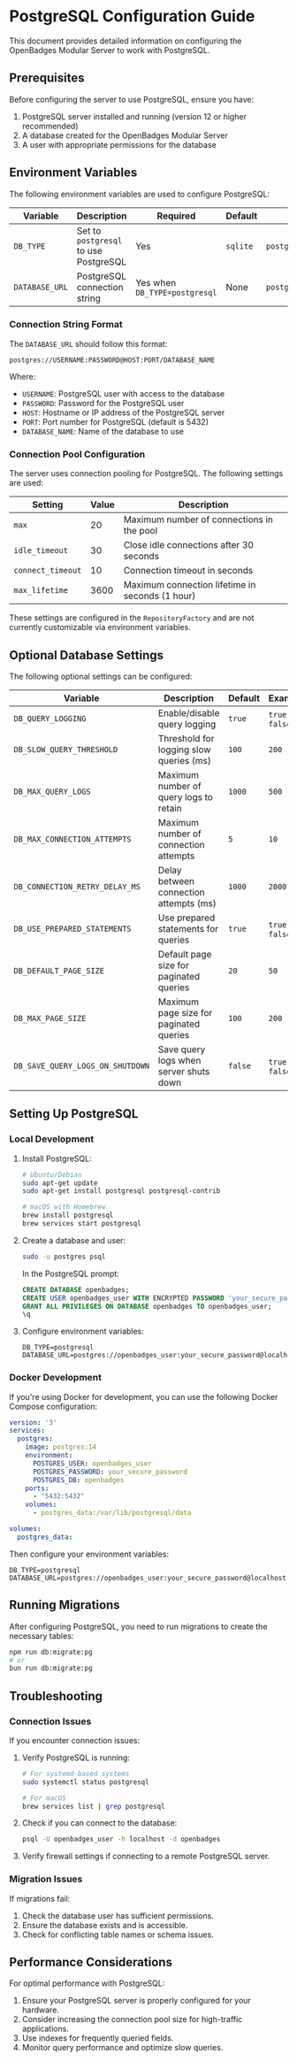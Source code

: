# PostgreSQL Configuration Guide

This document provides detailed information on configuring the OpenBadges Modular Server to work with PostgreSQL.

## Prerequisites

Before configuring the server to use PostgreSQL, ensure you have:

1. PostgreSQL server installed and running (version 12 or higher recommended)
2. A database created for the OpenBadges Modular Server
3. A user with appropriate permissions for the database

## Environment Variables

The following environment variables are used to configure PostgreSQL:

| Variable | Description | Required | Default | Example |
|----------|-------------|----------|---------|---------|
| `DB_TYPE` | Set to `postgresql` to use PostgreSQL | Yes | `sqlite` | `postgresql` |
| `DATABASE_URL` | PostgreSQL connection string | Yes when `DB_TYPE=postgresql` | None | `postgres://user:password@localhost:5432/openbadges` |

### Connection String Format

The `DATABASE_URL` should follow this format:
```
postgres://USERNAME:PASSWORD@HOST:PORT/DATABASE_NAME
```

Where:
- `USERNAME`: PostgreSQL user with access to the database
- `PASSWORD`: Password for the PostgreSQL user
- `HOST`: Hostname or IP address of the PostgreSQL server
- `PORT`: Port number for PostgreSQL (default is 5432)
- `DATABASE_NAME`: Name of the database to use

### Connection Pool Configuration

The server uses connection pooling for PostgreSQL. The following settings are used:

| Setting | Value | Description |
|---------|-------|-------------|
| `max` | 20 | Maximum number of connections in the pool |
| `idle_timeout` | 30 | Close idle connections after 30 seconds |
| `connect_timeout` | 10 | Connection timeout in seconds |
| `max_lifetime` | 3600 | Maximum connection lifetime in seconds (1 hour) |

These settings are configured in the `RepositoryFactory` and are not currently customizable via environment variables.

## Optional Database Settings

The following optional settings can be configured:

| Variable | Description | Default | Example |
|----------|-------------|---------|---------|
| `DB_QUERY_LOGGING` | Enable/disable query logging | `true` | `true` or `false` |
| `DB_SLOW_QUERY_THRESHOLD` | Threshold for logging slow queries (ms) | `100` | `200` |
| `DB_MAX_QUERY_LOGS` | Maximum number of query logs to retain | `1000` | `500` |
| `DB_MAX_CONNECTION_ATTEMPTS` | Maximum number of connection attempts | `5` | `10` |
| `DB_CONNECTION_RETRY_DELAY_MS` | Delay between connection attempts (ms) | `1000` | `2000` |
| `DB_USE_PREPARED_STATEMENTS` | Use prepared statements for queries | `true` | `true` or `false` |
| `DB_DEFAULT_PAGE_SIZE` | Default page size for paginated queries | `20` | `50` |
| `DB_MAX_PAGE_SIZE` | Maximum page size for paginated queries | `100` | `200` |
| `DB_SAVE_QUERY_LOGS_ON_SHUTDOWN` | Save query logs when server shuts down | `false` | `true` or `false` |

## Setting Up PostgreSQL

### Local Development

1. Install PostgreSQL:
   ```bash
   # Ubuntu/Debian
   sudo apt-get update
   sudo apt-get install postgresql postgresql-contrib

   # macOS with Homebrew
   brew install postgresql
   brew services start postgresql
   ```

2. Create a database and user:
   ```bash
   sudo -u postgres psql
   ```

   In the PostgreSQL prompt:
   ```sql
   CREATE DATABASE openbadges;
   CREATE USER openbadges_user WITH ENCRYPTED PASSWORD 'your_secure_password';
   GRANT ALL PRIVILEGES ON DATABASE openbadges TO openbadges_user;
   \q
   ```

3. Configure environment variables:
   ```
   DB_TYPE=postgresql
   DATABASE_URL=postgres://openbadges_user:your_secure_password@localhost:5432/openbadges
   ```

### Docker Development

If you're using Docker for development, you can use the following Docker Compose configuration:

```yaml
version: '3'
services:
  postgres:
    image: postgres:14
    environment:
      POSTGRES_USER: openbadges_user
      POSTGRES_PASSWORD: your_secure_password
      POSTGRES_DB: openbadges
    ports:
      - "5432:5432"
    volumes:
      - postgres_data:/var/lib/postgresql/data

volumes:
  postgres_data:
```

Then configure your environment variables:
```
DB_TYPE=postgresql
DATABASE_URL=postgres://openbadges_user:your_secure_password@localhost:5432/openbadges
```

## Running Migrations

After configuring PostgreSQL, you need to run migrations to create the necessary tables:

```bash
npm run db:migrate:pg
# or
bun run db:migrate:pg
```

## Troubleshooting

### Connection Issues

If you encounter connection issues:

1. Verify PostgreSQL is running:
   ```bash
   # For systemd-based systems
   sudo systemctl status postgresql
   
   # For macOS
   brew services list | grep postgresql
   ```

2. Check if you can connect to the database:
   ```bash
   psql -U openbadges_user -h localhost -d openbadges
   ```

3. Verify firewall settings if connecting to a remote PostgreSQL server.

### Migration Issues

If migrations fail:

1. Check the database user has sufficient permissions.
2. Ensure the database exists and is accessible.
3. Check for conflicting table names or schema issues.

## Performance Considerations

For optimal performance with PostgreSQL:

1. Ensure your PostgreSQL server is properly configured for your hardware.
2. Consider increasing the connection pool size for high-traffic applications.
3. Use indexes for frequently queried fields.
4. Monitor query performance and optimize slow queries.
